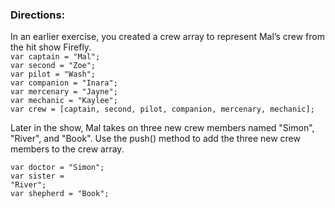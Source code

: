 <h3>Directions:</h3>
In an earlier exercise, you created a crew array to represent Mal’s crew from the hit show Firefly.
<br/>
<code>var captain = "Mal";</code><br/>
<code>var second = "Zoe";</code><br/>
<code>var pilot = "Wash";</code><br/>
<code>var companion = "Inara";</code><br/>
<code>var mercenary = "Jayne";</code><br/>
<code>var mechanic = "Kaylee";</code><br/>
<code>var crew = [captain, second, pilot, companion, mercenary, mechanic];</code><br/>

Later in the show, Mal takes on three new crew members named "Simon", "River", and "Book". Use the push() method to add the three new crew members to the crew array.

<code>var doctor = "Simon";</code><br/>
<code>var sister = "River";</code><br/>
<code>var shepherd = "Book";</code><br/>
